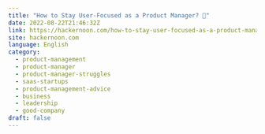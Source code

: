 ```yaml
---
title: "How to Stay User-Focused as a Product Manager? 👥"
date: 2022-08-22T21:46:32Z
link: https://hackernoon.com/how-to-stay-user-focused-as-a-product-manager?source=rss&utm_medium=RSS&utm_source=news.12bit.vn
site: hackernoon.com
language: English
category:
  - product-management
  - product-manager
  - product-manager-struggles
  - saas-startups
  - product-management-advice
  - business
  - leadership
  - good-company
draft: false
---
```


